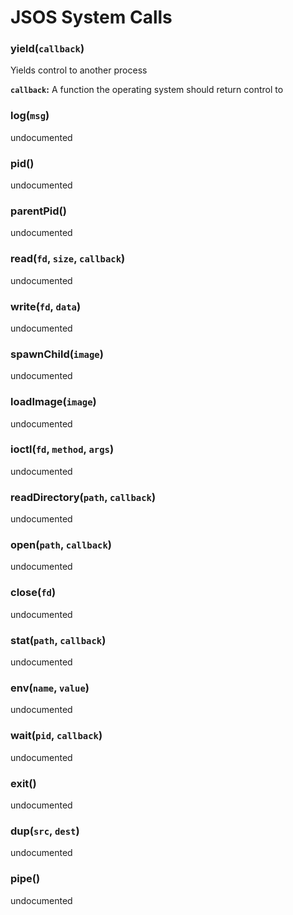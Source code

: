 # JSOS System Calls
### yield(`callback`)

Yields control to another process

**`callback`:** A function the operating system should return control to

### log(`msg`)

undocumented

### pid()

undocumented

### parentPid()

undocumented

### read(`fd`, `size`, `callback`)

undocumented

### write(`fd`, `data`)

undocumented

### spawnChild(`image`)

undocumented

### loadImage(`image`)

undocumented

### ioctl(`fd`, `method`, `args`)

undocumented

### readDirectory(`path`, `callback`)

undocumented

### open(`path`, `callback`)

undocumented

### close(`fd`)

undocumented

### stat(`path`, `callback`)

undocumented

### env(`name`, `value`)

undocumented

### wait(`pid`, `callback`)

undocumented

### exit()

undocumented

### dup(`src`, `dest`)

undocumented

### pipe()

undocumented

